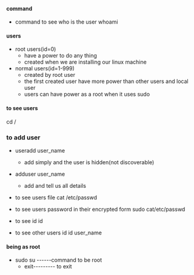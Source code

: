 #### command
 - command to see who is the user
     whoami
#### users
- root users(id=0)
     - have a power to do any thing
     - created when we are installing our linux machine
- normal users(id=1-999)
     - created by root user
	 - the first created user have more power than other users and local user
     - users can have power as a root when it uses sudo 
#### to see users
cd /
### to add user 
 - useradd user_name
     - add simply and the user is hidden(not discoverable)
     
 - adduser user_name
     - add and tell us all details
- to see users file
     cat /etc/passwd
- to see users password in their encrypted form
     sudo cat/etc/passwd
- to see id
     id
- to see other users id
     id user_name 
#### being as root
 - sudo su ------command to be root
   - exit--------- to exit

   